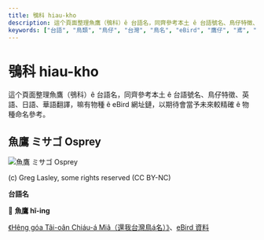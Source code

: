 ```yaml
---
title: 鴞科 hiau-kho
description: 這个頁面整理魚鷹（鴞科）ê 台語名，同齊參考本土 ê 台語號名、鳥仔特徵、英語、日語、華語翻譯，嘛有物種 ê eBird 網址鏈，以期待會當予未來較精確 ê 物種命名參考。
keywords: ["台語", "鳥類", "鳥仔", "台灣", "鳥名", "eBird", "鷹仔", "鳶", "鴞", "魚鷹"]
---
```


# 鴞科 hiau-kho

這个頁面整理魚鷹（鴞科）ê 台語名，同齊參考本土 ê 台語號名、鳥仔特徵、英語、日語、華語翻譯，嘛有物種 ê eBird 網址鏈，以期待會當予未來較精確 ê 物種命名參考。

## 魚鷹 ミサゴ Osprey

![魚鷹 ミサゴ Osprey](https://inaturalist-open-data.s3.amazonaws.com/photos/6903515/medium.jpg)

(c) Greg Lasley, some rights reserved (CC BY-NC)

**台語名**

🎯 **魚鷹 hî-ing**

[《Hêng góa Tâi-oân Chiáu-á Miâ（還我台灣鳥á名）》](https://siaulahjih.github.io/TaiOanChiauA/)、[eBird 資料](https://ebird.org/species/osprey)
